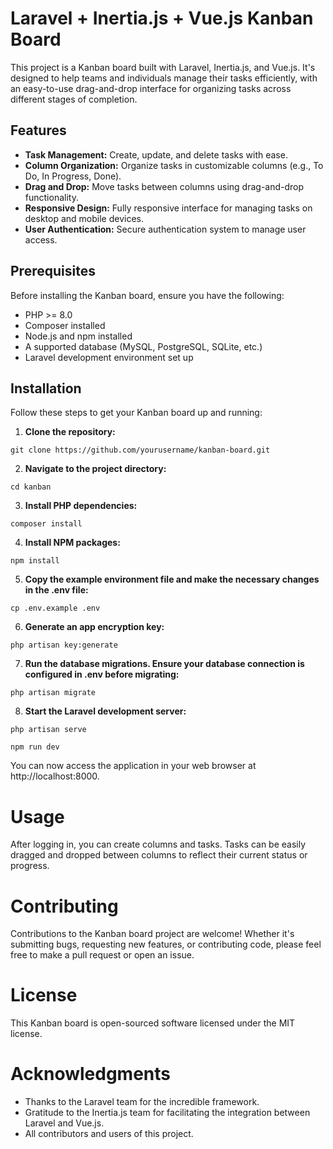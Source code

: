 # Laravel + Inertia.js + Vue.js Kanban Board

This project is a Kanban board built with Laravel, Inertia.js, and Vue.js. It's designed to help teams and individuals manage their tasks efficiently, with an easy-to-use drag-and-drop interface for organizing tasks across different stages of completion.

## Features

- **Task Management:** Create, update, and delete tasks with ease.
- **Column Organization:** Organize tasks in customizable columns (e.g., To Do, In Progress, Done).
- **Drag and Drop:** Move tasks between columns using drag-and-drop functionality.
- **Responsive Design:** Fully responsive interface for managing tasks on desktop and mobile devices.
- **User Authentication:** Secure authentication system to manage user access.

## Prerequisites

Before installing the Kanban board, ensure you have the following:

- PHP >= 8.0
- Composer installed
- Node.js and npm installed
- A supported database (MySQL, PostgreSQL, SQLite, etc.)
- Laravel development environment set up

## Installation

Follow these steps to get your Kanban board up and running:

1. **Clone the repository:**

```
git clone https://github.com/yourusername/kanban-board.git
```
2. **Navigate to the project directory:**

```
cd kanban
```
3. **Install PHP dependencies:**

```
composer install
```
4. **Install NPM packages:**

```
npm install
```
5. **Copy the example environment file and make the necessary changes in the .env file:**
```
cp .env.example .env
```
6. **Generate an app encryption key:**
```
php artisan key:generate
```
7. **Run the database migrations. Ensure your database connection is configured in .env before migrating:**
```
php artisan migrate
```
8. **Start the Laravel development server:**
```
php artisan serve

npm run dev
```
You can now access the application in your web browser at http://localhost:8000.


# Usage
After logging in, you can create columns and tasks. Tasks can be easily dragged and dropped between columns to reflect their current status or progress.

# Contributing
Contributions to the Kanban board project are welcome! Whether it's submitting bugs, requesting new features, or contributing code, please feel free to make a pull request or open an issue.

# License
This Kanban board is open-sourced software licensed under the MIT license.

# Acknowledgments
- Thanks to the Laravel team for the incredible framework.
- Gratitude to the Inertia.js team for facilitating the integration between Laravel and Vue.js.
- All contributors and users of this project.
